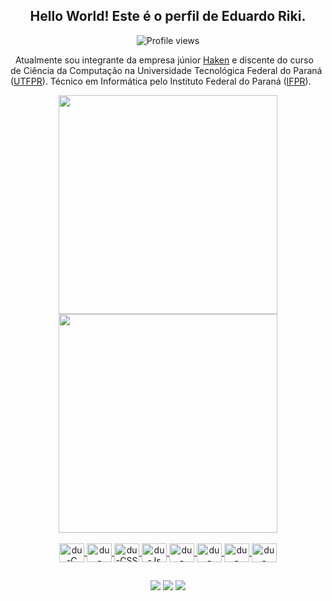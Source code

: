 <div align="center">
  <h2>Hello World! Este é o perfil de Eduardo Riki.</h2>
  <p align="center"> <img src="https://komarev.com/ghpvc/?username=dumauzin&color=blue" alt="Profile views"></p>
</div>

&nbsp;&nbsp;Atualmente sou integrante da empresa júnior [Haken](https://haken.com.br) e discente do curso de Ciência da Computação na Universidade Tecnológica Federal do Paraná ([UTFPR](http://www.utfpr.edu.br)). Técnico em Informática pelo Instituto Federal do Paraná ([IFPR](https://www.ifpr.edu.br)).

<div align="center">
  <a href="https://github.com/eduardo-riki">
  <img width="350em" src="https://github-readme-stats.vercel.app/api?username=eduardo-riki&show_icons=true&theme=react&include_all_commits=true&count_private=true">
  <img width="350em" src="https://github-readme-stats.vercel.app/api/top-langs/?username=eduardo-riki&layout=compact&langs_count=7&theme=react">
</div>

<div align="center">
  <div style="display: inline_block">
    <br>
    <img align="center" alt="du-C" height="30" width="40" src="https://cdn.jsdelivr.net/gh/devicons/devicon/icons/c/c-original.svg">
    <img align="center" alt="du-HTML" height="30" width="40" src="https://cdn.jsdelivr.net/gh/devicons/devicon/icons/html5/html5-original.svg">
    <img align="center" alt="du-CSS" height="30" width="40" src="https://cdn.jsdelivr.net/gh/devicons/devicon/icons/css3/css3-original.svg">
    <img align="center" alt="du-Js" height="30" width="40" src="https://cdn.jsdelivr.net/gh/devicons/devicon/icons/javascript/javascript-original.svg">
    <img align="center" alt="du-Python" height="30" width="40" src="https://cdn.jsdelivr.net/gh/devicons/devicon/icons/python/python-original.svg">
    <img align="center" alt="du-Django" height="30" width="40" src="https://cdn.jsdelivr.net/gh/devicons/devicon/icons/django/django-plain.svg">
    <img align="center" alt="du-Java" height="30" width="40" src="https://cdn.jsdelivr.net/gh/devicons/devicon/icons/java/java-original.svg">
    <img align="center" alt="du-MySQL" height="30" width="40" src="https://cdn.jsdelivr.net/gh/devicons/devicon/icons/mysql/mysql-original.svg">
  </div>
</div>
  
  ##
 
<div align="center">
  <a href="https://www.linkedin.com/in/eduardo-riki-matushita/" target="_blank"><img src="https://img.shields.io/badge/-LinkedIn-%230077B5?style=for-the-badge&logo=linkedin&logoColor=white" target="_blank"></a>
  <a href = "mailto:eduardomatushita1@gmail.com"><img src="https://img.shields.io/badge/-Gmail-%23333?style=for-the-badge&logo=gmail&logoColor=white" target="_blank"></a>
  <a href="https://instagram.com/eduardoriki" target="_blank"><img src="https://img.shields.io/badge/-Instagram-%23E4405F?style=for-the-badge&logo=instagram&logoColor=white" target="_blank"></a>
</div>
